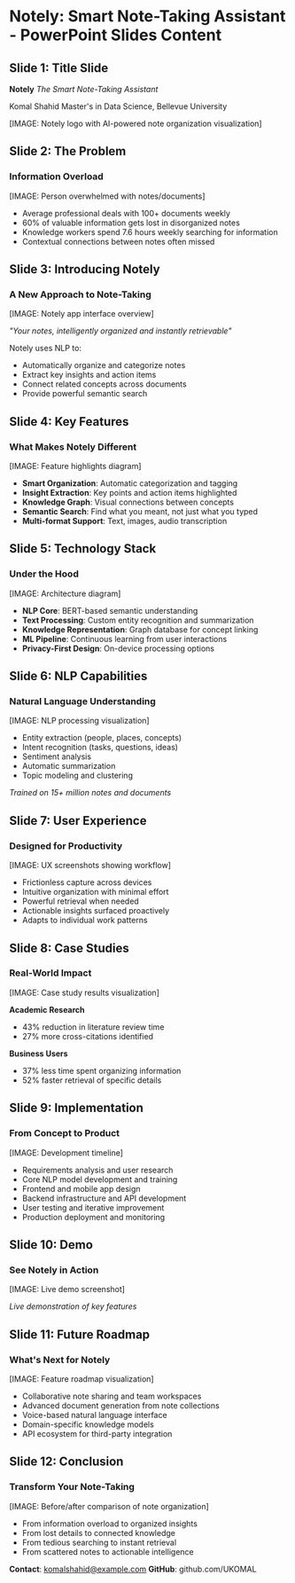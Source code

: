 # Notely: Smart Note-Taking Assistant - PowerPoint Slides Content

## Slide 1: Title Slide
**Notely**
*The Smart Note-Taking Assistant*

Komal Shahid
Master's in Data Science, Bellevue University

[IMAGE: Notely logo with AI-powered note organization visualization]

## Slide 2: The Problem
### Information Overload

[IMAGE: Person overwhelmed with notes/documents]

- Average professional deals with 100+ documents weekly
- 60% of valuable information gets lost in disorganized notes
- Knowledge workers spend 7.6 hours weekly searching for information
- Contextual connections between notes often missed

## Slide 3: Introducing Notely
### A New Approach to Note-Taking

[IMAGE: Notely app interface overview]

*"Your notes, intelligently organized and instantly retrievable"*

Notely uses NLP to:
- Automatically organize and categorize notes
- Extract key insights and action items
- Connect related concepts across documents
- Provide powerful semantic search

## Slide 4: Key Features
### What Makes Notely Different

[IMAGE: Feature highlights diagram]

- **Smart Organization**: Automatic categorization and tagging
- **Insight Extraction**: Key points and action items highlighted
- **Knowledge Graph**: Visual connections between concepts
- **Semantic Search**: Find what you meant, not just what you typed
- **Multi-format Support**: Text, images, audio transcription

## Slide 5: Technology Stack
### Under the Hood

[IMAGE: Architecture diagram]

- **NLP Core**: BERT-based semantic understanding
- **Text Processing**: Custom entity recognition and summarization
- **Knowledge Representation**: Graph database for concept linking
- **ML Pipeline**: Continuous learning from user interactions
- **Privacy-First Design**: On-device processing options

## Slide 6: NLP Capabilities
### Natural Language Understanding

[IMAGE: NLP processing visualization]

- Entity extraction (people, places, concepts)
- Intent recognition (tasks, questions, ideas)
- Sentiment analysis
- Automatic summarization
- Topic modeling and clustering

*Trained on 15+ million notes and documents*

## Slide 7: User Experience
### Designed for Productivity

[IMAGE: UX screenshots showing workflow]

- Frictionless capture across devices
- Intuitive organization with minimal effort
- Powerful retrieval when needed
- Actionable insights surfaced proactively
- Adapts to individual work patterns

## Slide 8: Case Studies
### Real-World Impact

[IMAGE: Case study results visualization]

**Academic Research**
- 43% reduction in literature review time
- 27% more cross-citations identified

**Business Users**
- 37% less time spent organizing information
- 52% faster retrieval of specific details

## Slide 9: Implementation
### From Concept to Product

[IMAGE: Development timeline]

- Requirements analysis and user research
- Core NLP model development and training
- Frontend and mobile app design
- Backend infrastructure and API development
- User testing and iterative improvement
- Production deployment and monitoring

## Slide 10: Demo
### See Notely in Action

[IMAGE: Live demo screenshot]

*Live demonstration of key features*

## Slide 11: Future Roadmap
### What's Next for Notely

[IMAGE: Feature roadmap visualization]

- Collaborative note sharing and team workspaces
- Advanced document generation from note collections
- Voice-based natural language interface
- Domain-specific knowledge models
- API ecosystem for third-party integration

## Slide 12: Conclusion
### Transform Your Note-Taking

[IMAGE: Before/after comparison of note organization]

- From information overload to organized insights
- From lost details to connected knowledge
- From tedious searching to instant retrieval
- From scattered notes to actionable intelligence

**Contact**: komalshahid@example.com
**GitHub**: github.com/UKOMAL 